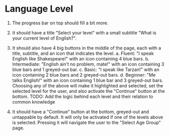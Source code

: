 # Language Level

1. The progress bar on top should fill a bit more.

2. It should have a title "Select your level" with a small subtitle "What is your current level of English?".

3. It should also have 4 big buttons in the middle of the page, each with a title, subtitle, and an icon that indicates the level.
a. Fluent: "I speak English like Shakespeare!" with an icon containing 4 blue bars.
b. Intermediate: "English ain't no problem, mate!" with an icon containing 3 blue bars and 1 greyed-out bar.
c. Basic: "I speak like Tarzan!" with an icon containing 2 blue bars and 2 greyed-out bars.
d. Beginner: "Me talks English!" with an icon containing 1 blue bar and 3 greyed-out bars.
Choosing any of the above will make it highlighted and selected, set the selected level for the user, and also activate the "Continue" button at the bottom.
TODO: Add the logic behind each level and their relation to common knowledge

4. It should have a "Continue" button at the bottom, greyed-out and untappable by default. It will only be activated if one of the levels above is selected. Pressing it will navigate the user to the "Select Age Group" page.
